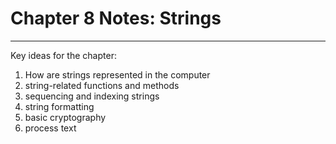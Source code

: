 # Chapter 8 Notes: Strings
___

Key ideas for the chapter:
1. How are strings represented in the computer
2. string-related functions and methods
3. sequencing and indexing strings
4. string formatting
5. basic cryptography
6. process text

